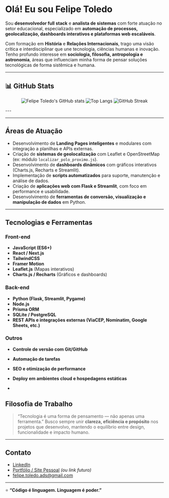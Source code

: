 # Olá! Eu sou Felipe Toledo

Sou **desenvolvedor full stack** e **analista de sistemas** com forte atuação no setor educacional, especializado em **automação de processos, geolocalização, dashboards interativos e plataformas web escaláveis**.

Com formação em **História** e **Relações Internacionais**, trago uma visão crítica e interdisciplinar que une tecnologia, ciências humanas e inovação. Tenho profundo interesse em **sociologia, filosofia, antropologia e astronomia**, áreas que influenciam minha forma de pensar soluções tecnológicas de forma sistêmica e humana.


---
## 📊 GitHub Stats

<div align="center">

![Felipe Toledo's GitHub stats](https://github-readme-stats.vercel.app/api?username=lipe404&show_icons=true&theme=tokyonight&hide_border=true)
![Top Langs](https://github-readme-stats.vercel.app/api/top-langs/?username=lipe404&layout=compact&theme=tokyonight&hide_border=true)
![GitHub Streak](https://github-readme-streak-stats.herokuapp.com/?user=lipe404&theme=tokyonight&hide_border=true)

</div>
---

---

## Áreas de Atuação

- Desenvolvimento de **Landing Pages inteligentes** e modulares com integração a planilhas e APIs externas.
- Criação de **sistemas de geolocalização** com Leaflet e OpenStreetMap (ex: módulo `localizar_polo_proximo.js`).
- Desenvolvimento de **dashboards dinâmicos** com gráficos interativos (Charts.js, Recharts e Streamlit).
- Implementação de **scripts automatizados** para suporte, manutenção e análise de dados.
- Criação de **aplicações web com Flask e Streamlit**, com foco em performance e usabilidade.
- Desenvolvimento de **ferramentas de conversão, visualização e manipulação de dados** em Python.

---

## Tecnologias e Ferramentas

### Front-end

- **JavaScript (ES6+)**
- **React / Next.js**
- **TailwindCSS**
- **Framer Motion**
- **Leaflet.js** (Mapas interativos)
- **Charts.js / Recharts** (Gráficos e dashboards)

### Back-end

- **Python (Flask, Streamlit, Pygame)**
- **Node.js**
- **Prisma ORM**
- **SQLite / PostgreSQL**
- **REST APIs e integrações externas (ViaCEP, Nominatim, Google Sheets, etc.)**

### Outros

- **Controle de versão com Git/GitHub**
- **Automação de tarefas**
- **SEO e otimização de performance**
- **Deploy em ambientes cloud e hospedagens estáticas**

-

## Filosofia de Trabalho

> “Tecnologia é uma forma de pensamento — não apenas uma ferramenta.”
> Busco sempre unir **clareza, eficiência e propósito** nos projetos que desenvolvo, mantendo o equilíbrio entre design, funcionalidade e impacto humano.

---

## Contato

- [LinkedIn](https://www.linkedin.com/in/felipetoledo8/)
- [Portfólio / Site Pessoal](https://felipetoledo.dev) *(ou link futuro)*
- felipe.toledo.ads@gmail.com

---

⭐ **“Código é linguagem. Linguagem é poder.”**
